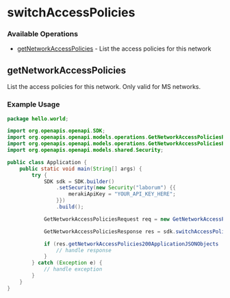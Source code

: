 # switchAccessPolicies

### Available Operations

* [getNetworkAccessPolicies](#getnetworkaccesspolicies) - List the access policies for this network

## getNetworkAccessPolicies

List the access policies for this network. Only valid for MS networks.

### Example Usage

```java
package hello.world;

import org.openapis.openapi.SDK;
import org.openapis.openapi.models.operations.GetNetworkAccessPoliciesRequest;
import org.openapis.openapi.models.operations.GetNetworkAccessPoliciesResponse;
import org.openapis.openapi.models.shared.Security;

public class Application {
    public static void main(String[] args) {
        try {
            SDK sdk = SDK.builder()
                .setSecurity(new Security("laborum") {{
                    merakiApiKey = "YOUR_API_KEY_HERE";
                }})
                .build();

            GetNetworkAccessPoliciesRequest req = new GetNetworkAccessPoliciesRequest("incidunt");            

            GetNetworkAccessPoliciesResponse res = sdk.switchAccessPolicies.getNetworkAccessPolicies(req);

            if (res.getNetworkAccessPolicies200ApplicationJSONObjects != null) {
                // handle response
            }
        } catch (Exception e) {
            // handle exception
        }
    }
}
```

